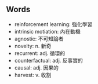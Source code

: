 ## Words

- reinforcement learning: 強化學習
- intrinsic motiation: 內在動機
- agnostic: 不可知論者
- novelty: n. 新奇
- recurrent: adj. 循環的
- counterfactual: adj. 反事實的
- causal: adj. 因果的
- harvest: v. 收割